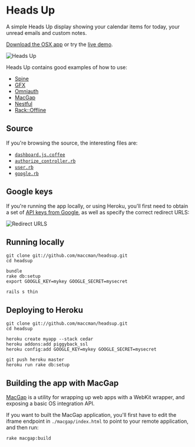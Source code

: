 # Heads Up

A simple Heads Up display showing your calendar items for today, your unread emails and custom notes.

[Download the OSX app](http://cl.ly/DlQR) or try the [live demo](https://maccman-headsup.herokuapp.com/).

![Heads Up](http://f.cl.ly/items/0w0P0j1s0X3D0L1p2J0A/Screen%20Shot%202012-01-29%20at%2008.42.14.png)

Heads Up contains good examples of how to use:

* [Spine](http://spinejs.com)
* [GFX](http://github.com/maccman/gfx)
* [Omniauth](https://github.com/intridea/omniauth)
* [MacGap](http://github.com/maccman/macgap)
* [Nestful](http://github.com/maccman/nestful)
* [Rack::Offline](http://github.com/maccman/rack-offline)

## Source

If you're browsing the source, the interesting files are:

* [`dashboard.js.coffee`](https://github.com/maccman/headsup/blob/master/app/assets/javascripts/app/controllers/dashboards.js.coffee)
* [`authorize_controller.rb`](https://github.com/maccman/headsup/blob/master/app/controllers/authorize_controller.rb)
* [`user.rb`](https://github.com/maccman/headsup/blob/master/app/models/user.rb)
* [`google.rb`](https://github.com/maccman/headsup/blob/master/lib/google.rb)

## Google keys

If you're running the app locally, or using Heroku, you'll first need to obtain a set of [API keys from Google](https://code.google.com/apis/console/), as well as specify the correct redirect URLS:

![Redirect URLS](http://f.cl.ly/items/1R323Y3h2F322h211g1j/Screen%20Shot%202012-01-29%20at%2008.50.48.png)

## Running locally

    git clone git://github.com/maccman/headsup.git
    cd headsup

    bundle
    rake db:setup
    export GOOGLE_KEY=mykey GOOGLE_SECRET=mysecret
    
    rails s thin
    
## Deploying to Heroku

    git clone git://github.com/maccman/headsup.git
    cd headsup
    
    heroku create myapp --stack cedar
    heroku addons:add piggyback_ssl
    heroku config:add GOOGLE_KEY=mykey GOOGLE_SECRET=mysecret
    
    git push heroku master
    heroku run rake db:setup

## Building the app with MacGap

[MacGap](http://github.com/maccman/macgap) is a utility for wrapping up web apps with a WebKit wrapper, and exposing a basic OS integration API. 

If you want to built the MacGap application, you'll first have to edit the iframe endpoint in `./macgap/index.html` to point to your remote application, and then run:

    rake macgap:build